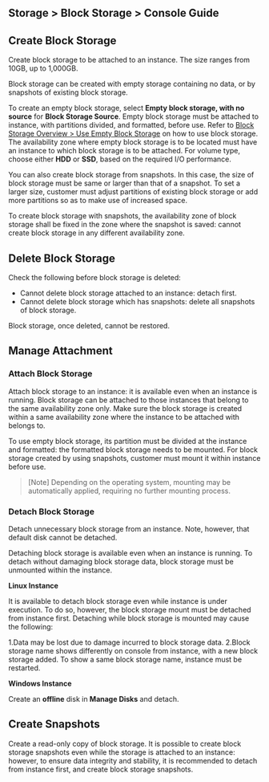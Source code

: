 ## Storage > Block Storage > Console Guide 

## Create Block Storage

Create block storage to be attached to an instance. The size ranges from 10GB, up to 1,000GB. 

Block storage can be created with empty storage containing no data, or by snapshots of existing block storage.  

To create an empty block storage, select **Empty block storage, with no source** for **Block Storage Source**. Empty block storage must be attached to instance, with partitions divided, and formatted, before use.  Refer to [Block Storage Overview > Use Empty Block Storage](/Storage/Block%20Storage/en/overview/#_1) on how to use block storage. The availability zone where empty block storage is to be located must have an instance to which block storage is to be attached. For volume type, choose either **HDD** or **SSD**, based on the required I/O performance.

You can also create block storage from snapshots. In this case, the size of block storage must be same or larger than that of a snapshot. To set a larger size, customer must adjust partitions of existing block storage or add more partitions so as to make use of increased space. 

To create block storage with snapshots, the availability zone of block storage shall be fixed in the zone where the snapshot is saved:  cannot create block storage in any different availability zone.   

## Delete Block Storage 

Check the following before block storage is deleted: 

* Cannot delete block storage attached to an instance: detach first. 
* Cannot delete block storage which has snapshots: delete all snapshots of block storage. 

Block storage, once deleted, cannot be restored. 

## Manage Attachment 

### Attach Block Storage

Attach block storage to an instance: it is available even when an instance is running. Block storage can be attached to those instances that belong to the same availability zone only. Make sure the block storage is created within a same availability zone where the instance to be attached with belongs to. 

To use empty block storage, its partition must be divided at the instance and formatted: the formatted block storage needs to be mounted. For block storage created by using snapshots, customer must mount it within instance before use. 

> [Note]
> Depending on the operating system, mounting may be automatically applied, requiring no further mounting process. 

### Detach Block Storage

Detach unnecessary block storage from an instance. Note, however, that default disk cannot be detached.

Detaching block storage is available even when an instance is running. To detach without damaging block storage data, block storage must be unmounted within the instance. 

**Linux Instance**

It is available to detach block storage even while instance is under execution. To do so, however, the block storage mount must be detached from instance first. Detaching while block storage is mounted may cause the following:   	

1.Data may be lost due to damage incurred to block storage data. 
2.Block storage name shows differently on console from instance, with a new block storage added. To show a same block storage name, instance must be restarted.   

**Windows Instance**

Create an **offline** disk in **Manage Disks** and detach.  

## Create Snapshots 

Create a read-only copy of block storage. It is possible to create block storage snapshots even while the storage is attached to an instance: however, to ensure data integrity and stability, it is recommended to detach from instance first, and create block storage snapshots.  
